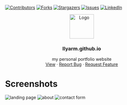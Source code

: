 [![Contributors][contributors-shield]][contributors-url]
[![Forks][forks-shield]][forks-url]
[![Stargazers][stars-shield]][stars-url]
[![Issues][issues-shield]][issues-url]
[![LinkedIn][linkedin-shield]][linkedin-url]

<div align="center">
  <a href="https://github.com/llyarm/llyarm.github.io">
    <img src="assets/img/icon.png" alt="Logo" width="80" height="80">
  </a>

<h3 align="center">llyarm.github.io</h3>

  <p align="center">
    my personal portfolio website
    <br />
    <a href="https://maryll-castelino.github.io/">View</a>
    ·
    <a href="https://github.com/llyarm/llyarm.github.io/issues">Report Bug</a>
    ·
    <a href="https://github.com/llyarm/llyarm.github.io/issues">Request Feature</a>
  </p>
</div>

# Screenshots

![landing page](assets/img/thumbnail/Index.png)
![about](assets/img/thumbnail/about.png)
![contact form](assets/img/thumbnail/contact.png)

<!-- MARKDOWN LINKS & IMAGES -->
<!-- https://www.markdownguide.org/basic-syntax/#reference-style-links -->
[contributors-shield]: https://img.shields.io/github/contributors/llyarm/llyarm.github.io.svg?style=for-the-badge
[contributors-url]: https://github.com/llyarm/llyarm.github.io/graphs/contributors
[forks-shield]: https://img.shields.io/github/forks/llyarm/llyarm.github.io.svg?style=for-the-badge
[forks-url]: https://github.com/llyarm/llyarm.github.io/network/members
[stars-shield]: https://img.shields.io/github/stars/llyarm/llyarm.github.io.svg?style=for-the-badge
[stars-url]: https://github.com/llyarm/llyarm.github.io/stargazers
[issues-shield]: https://img.shields.io/github/issues/llyarm/llyarm.github.io.svg?style=for-the-badge
[issues-url]: https://github.com/llyarm/llyarm.github.io/issues
[linkedin-shield]: https://img.shields.io/badge/-LinkedIn-black.svg?style=for-the-badge&logo=linkedin&colorB=555
[linkedin-url]: https://linkedin.com/in/maryll-castelino-364085192/